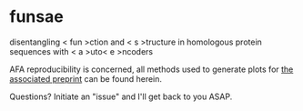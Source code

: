 # funsae

disentangling < fun >ction and < s >tructure in homologous protein sequences with < a >uto< e >ncoders

AFA reproducibility is concerned, all methods used to generate plots for [the associated preprint](https://www.biorxiv.org/content/10.1101/2020.11.29.402875v1) can be found herein.

Questions? Initiate an "issue" and I'll get back to you ASAP.
